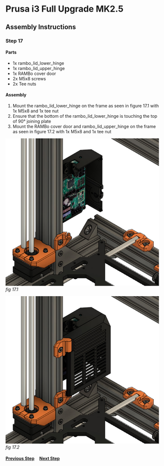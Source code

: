 # Prusa i3 Full Upgrade MK2.5

## Assembly Instructions

### Step 17

#### Parts  

* 1x rambo_lid_lower_hinge
* 1x rambo_lid_upper_hinge
* 1x RAMBo cover door
* 2x M5x8 screws
* 2x Tee nuts


#### Assembly

1. Mount the rambo_lid_lower_hinge on the frame as seen in figure 17.1 with 1x M5x8 and 1x tee nut
1. Ensure that the bottom of the rambo_lid_lower_hinge is touching the top of 90° joining plate
1. Mount the RAMBo cover door and rambo_lid_upper_hinge on the frame as seen in figure 17.2 with 1x M5x8 and 1x tee nut


![](img/fig17.1.jpg)\
*fig 17.1*

![](img/fig17.2.jpg)\
*fig 17.2*

#### [Previous Step](step16.md) &nbsp;&nbsp;&nbsp; [Next Step](step18.md)
